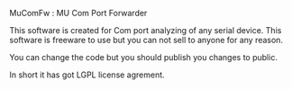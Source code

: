MuComFw : MU Com Port Forwarder

This software is created for Com port analyzing of any serial device.
This software is freeware to use but you can not sell to anyone for any reason.

You can change the code but you should publish you changes to public.

In short it has got LGPL license agrement.

